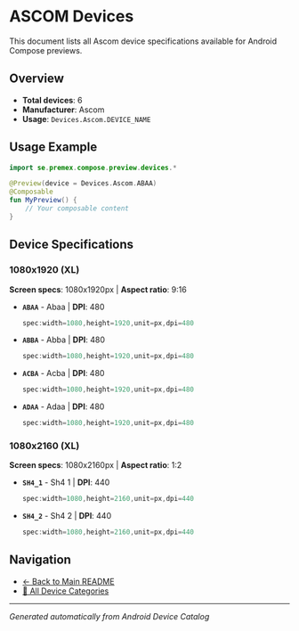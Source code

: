 # ASCOM Devices

This document lists all Ascom device specifications available for Android Compose previews.

## Overview

- **Total devices**: 6
- **Manufacturer**: Ascom
- **Usage**: `Devices.Ascom.DEVICE_NAME`

## Usage Example

```kotlin
import se.premex.compose.preview.devices.*

@Preview(device = Devices.Ascom.ABAA)
@Composable
fun MyPreview() {
    // Your composable content
}
```

## Device Specifications

### 1080x1920 (XL)

**Screen specs**: 1080x1920px | **Aspect ratio**: 9:16

- **`ABAA`** - Abaa | **DPI**: 480
  ```kotlin
  spec:width=1080,height=1920,unit=px,dpi=480
  ```

- **`ABBA`** - Abba | **DPI**: 480
  ```kotlin
  spec:width=1080,height=1920,unit=px,dpi=480
  ```

- **`ACBA`** - Acba | **DPI**: 480
  ```kotlin
  spec:width=1080,height=1920,unit=px,dpi=480
  ```

- **`ADAA`** - Adaa | **DPI**: 480
  ```kotlin
  spec:width=1080,height=1920,unit=px,dpi=480
  ```

### 1080x2160 (XL)

**Screen specs**: 1080x2160px | **Aspect ratio**: 1:2

- **`SH4_1`** - Sh4 1 | **DPI**: 440
  ```kotlin
  spec:width=1080,height=2160,unit=px,dpi=440
  ```

- **`SH4_2`** - Sh4 2 | **DPI**: 440
  ```kotlin
  spec:width=1080,height=2160,unit=px,dpi=440
  ```

## Navigation

- [← Back to Main README](../../README.md)
- [📱 All Device Categories](../README.md)

---
*Generated automatically from Android Device Catalog*
